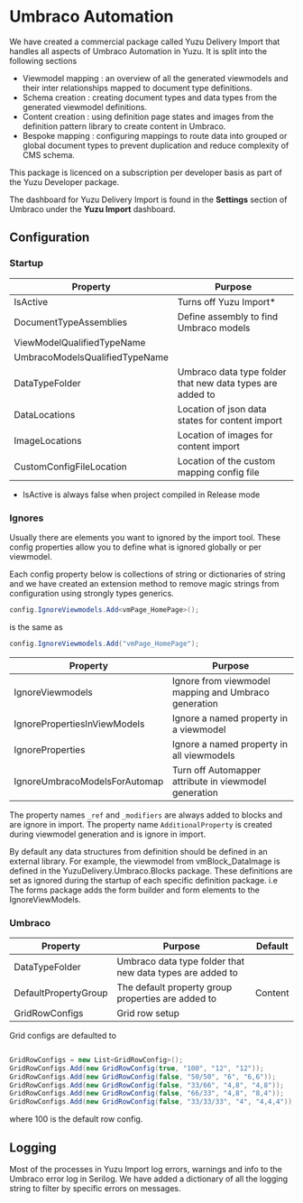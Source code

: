 # Umbraco Automation

We have created a commercial package called Yuzu Delivery Import that handles all aspects of Umbraco Automation in Yuzu. It is split into the following sections

- Viewmodel mapping : an overview of all the generated viewmodels and their inter relationships mapped to document type definitions.
- Schema creation : creating document types and data types from the generated viewmodel definitions.
- Content creation : using definition page states and images from the definition pattern library to create content in Umbraco.
- Bespoke mapping : configuring mappings to route data into grouped or global document types to prevent duplication and reduce complexity of CMS schema.

This package is licenced on a subscription per developer basis as part of the Yuzu Developer package. 

The dashboard for Yuzu Delivery Import is found in the **Settings** section of Umbraco under the **Yuzu Import** dashboard.

## Configuration

### Startup

| Property    			    	 | Purpose 			                 			             |
| -------------------------------| ----------------------------------------------------------|
| IsActive		                 | Turns off Yuzu Import*                                    |
| DocumentTypeAssemblies         | Define assembly to find Umbraco models                    |
| ViewModelQualifiedTypeName	 |                                                           |
| UmbracoModelsQualifiedTypeName |                                                           |
| DataTypeFolder		         | Umbraco data type folder that new data types are added to |
| DataLocations                  | Location of json data states for content import           |
| ImageLocations                 | Location of images for content import                     |
| CustomConfigFileLocation       | Location of the custom mapping config file                | 

* IsActive is always false when project compiled in Release mode

### Ignores

Usually there are elements you want to ignored by the import tool. These config properties allow you to define what is ignored globally or per viewmodel. 

Each config property below is collections of string or dictionaries of string and we have created an extension method to remove magic strings from configuration using strongly types generics.

``` c#
config.IgnoreViewmodels.Add<vmPage_HomePage>();
```

is the same as

``` c#
config.IgnoreViewmodels.Add("vmPage_HomePage");
```

| Property    			    	 | Purpose 			                 			             |
| -------------------------------| ----------------------------------------------------------|
| IgnoreViewmodels               | Ignore from viewmodel mapping and Umbraco generation      |
| IgnorePropertiesInViewModels   | Ignore a named property in a viewmodel                    |
| IgnoreProperties            	 | Ignore a named property in all viewmodels                 |
| IgnoreUmbracoModelsForAutomap  | Turn off Automapper attribute in viewmodel generation     |

The property names `_ref` and `_modifiers` are always added to blocks and are ignore in import. 
The property name `AdditionalProperty` is created during viewmodel generation and is ignore in import.

By default any data structures from definition should be defined in an external library. For example, the viewmodel from vmBlock_DataImage is defined in the YuzuDelivery.Umbraco.Blocks package. These definitions are set as ignored during the startup of each specific definition package. i.e The forms package adds the form builder and form elements to the IgnoreViewModels.

### Umbraco

| Property    			    	 | Purpose 			                 			             | Default |
| -------------------------------| ----------------------------------------------------------|---------|
| DataTypeFolder		         | Umbraco data type folder that new data types are added to |         |
| DefaultPropertyGroup           | The default property group properties are added to        | Content |
| GridRowConfigs                 | Grid row setup                                            |         |

Grid configs are defaulted to 

``` c#

GridRowConfigs = new List<GridRowConfig>();
GridRowConfigs.Add(new GridRowConfig(true, "100", "12", "12"));
GridRowConfigs.Add(new GridRowConfig(false, "50/50", "6", "6,6"));
GridRowConfigs.Add(new GridRowConfig(false, "33/66", "4,8", "4,8"));
GridRowConfigs.Add(new GridRowConfig(false, "66/33", "4,8", "8,4"));
GridRowConfigs.Add(new GridRowConfig(false, "33/33/33", "4", "4,4,4"));

```

where 100 is the default row config.

## Logging

Most of the processes in Yuzu Import log errors, warnings and info to the Umbraco error log in Serilog. We have added a dictionary of all the logging string to filter by specific errors on messages.
